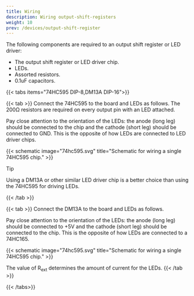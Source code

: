 ```yaml
---
title: Wiring
description: Wiring output-shift-registers
weight: 10
prev: /devices/output-shift-register
---
```


The following components are required to an output shift register or LED driver:

- The output shift register or LED driver chip.
- LEDs.
- Assorted resistors.
- 0.1uF capacitors.

{{< tabs items="74HC595 DIP-8,DM13A DIP-16">}}

{{< tab >}}
Connect the 74HC595 to the board and LEDs as follows. The 200Ω resistors are required on every output pin with an LED attached.

Pay close attention to the orientation of the LEDs: the anode (long leg) should be connected to the chip and the cathode (short leg) should be connected to GND. This is the opposite of how LEDs are connected to LED driver chips.

{{< schematic image="74hc595.svg" title="Schematic for wiring a single 74HC595 chip." >}}

> [!TIP]
> Using a DM13A or other similar LED driver chip is a better choice than using the 74HC595 for driving LEDs.

{{< /tab >}}

{{< tab >}}
Connect the DM13A to the board and LEDs as follows.

Pay close attention to the orientation of the LEDs: the anode (long leg) should be connected to +5V and the cathode (short leg) should be connected to the chip. This is the opposite of how LEDs are connected to a 74HC165.

{{< schematic image="74hc595.svg" title="Schematic for wiring a single 74HC595 chip." >}}

The value of R<sub>ext</sub> determines the amount of current for the LEDs.
{{< /tab >}}

{{< /tabs>}}
